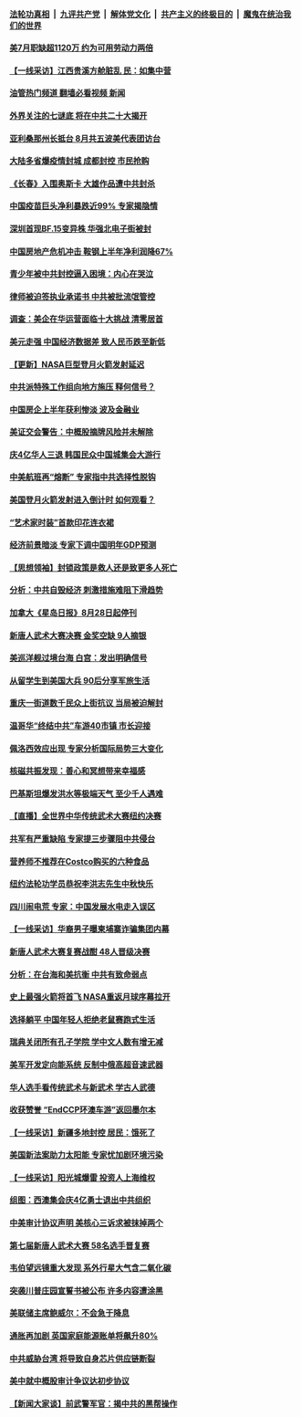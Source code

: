 ####  [法轮功真相](../../../../basic/blob/master/README.md?t=08310302) &nbsp;|&nbsp; [九评共产党](../../../../9ping.md/blob/master/README.md?t=08310302) &nbsp;|&nbsp; [解体党文化](../../../../jtdwh.md/blob/master/README.md?t=08310302)  &nbsp;|&nbsp; [共产主义的终极目的](../../../../gczydzjmd.md/blob/master/README.md?t=08310302) &nbsp;|&nbsp; [魔鬼在统治我们的世界](../../../../mgztzwmdsj.md/blob/master/README.md?t=08310302) 

#### [美7月职缺超1120万 约为可用劳动力两倍](../pages/nf4514/n13813850.md?t=08310302) 

#### [【一线采访】江西贵溪方舱脏乱 民：如集中营](../pages/nf4514/n13813251.md?t=08310302) 

#### [油管热门频道 翻墙必看视频 新闻](http://45.76.130.85:81/youtube.html?08310302)

#### [外界关注的七谜底 将在中共二十大揭开](../pages/nf4514/n13813907.md?t=08310302) 

#### [亚利桑那州长抵台 8月共五波美代表团访台](../pages/nf4514/n13813826.md?t=08310302) 

#### [大陆多省爆疫情封城 成都封控 市民抢购](../pages/nf4514/n13813588.md?t=08310302) 

#### [《长春》入围奥斯卡 大雄作品遭中共封杀](../pages/nf4514/n13813594.md?t=08310302) 

#### [中国疫苗巨头净利暴跌近99% 专家揭隐情](../pages/nf4514/n13813638.md?t=08310302) 

#### [深圳首现BF.15变异株 华强北电子街被封](../pages/nf4514/n13813444.md?t=08310302) 

#### [中国房地产危机冲击 鞍钢上半年净利润降67%](../pages/nf4514/n13813496.md?t=08310302) 

#### [青少年被中共封控逼入困境：内心在哭泣](../pages/nf4514/n13813434.md?t=08310302) 

#### [律师被迫签执业承诺书 中共被批流氓管控](../pages/nf4514/n13813299.md?t=08310302) 

#### [调查：美企在华运营面临十大挑战 清零居首](../pages/nf4514/n13813244.md?t=08310302) 

#### [美元走强 中国经济数据差 致人民币跌至新低](../pages/nf4514/n13813194.md?t=08310302) 

#### [【更新】NASA巨型登月火箭发射延迟](../pages/nf4514/n13813001.md?t=08310302) 

#### [中共派特殊工作组向地方施压 释何信号？](../pages/nf4514/n13812843.md?t=08310302) 

#### [中国房企上半年获利惨淡 波及金融业](../pages/nf4514/n13812896.md?t=08310302) 

#### [美证交会警告：中概股摘牌风险并未解除](../pages/nf4514/n13812841.md?t=08310302) 

#### [庆4亿华人三退 韩国民众中国城集会大游行](../pages/nf4514/n13812611.md?t=08310302) 

#### [中美航班再“熔断” 专家指中共选择性脱钩](../pages/nf4514/n13812797.md?t=08310302) 

#### [美国登月火箭发射进入倒计时 如何观看？](../pages/nf4514/n13812500.md?t=08310302) 

#### [“艺术家时装”首款印花连衣裙](../pages/nf4514/n13811648.md?t=08310302) 

#### [经济前景暗淡 专家下调中国明年GDP预测](../pages/nf4514/n13812679.md?t=08310302) 

#### [【思想领袖】封锁政策是救人还是致更多人死亡](../pages/nf4514/n13795605.md?t=08310302) 

#### [分析：中共自毁经济 刺激措施难阻下滑趋势](../pages/nf4514/n13812279.md?t=08310302) 

#### [加拿大《星岛日报》8月28日起停刊](../pages/nf4514/n13812390.md?t=08310302) 

#### [新唐人武术大赛决赛 金奖空缺 9人摘银](../pages/nf4514/n13812290.md?t=08310302) 

#### [美巡洋舰过境台海 白宫：发出明确信号](../pages/nf4514/n13812312.md?t=08310302) 

#### [从留学生到美国大兵 90后分享军旅生活](../pages/nf4514/n13811132.md?t=08310302) 

#### [重庆一街道数千民众上街抗议 当局被迫解封](../pages/nf4514/n13812220.md?t=08310302) 

#### [温哥华“终结中共”车游40市镇 市长迎接](../pages/nf4514/n13812201.md?t=08310302) 

#### [佩洛西效应出现 专家分析国际局势三大变化](../pages/nf4514/n13812186.md?t=08310302) 

#### [核磁共振发现：善心和冥想带来幸福感](../pages/nf4514/n13812200.md?t=08310302) 

#### [巴基斯坦爆发洪水等极端天气 至少千人遇难](../pages/nf4514/n13812219.md?t=08310302) 

#### [【直播】全世界中华传统武术大赛纽约决赛](../pages/nf4514/n13803223.md?t=08310302) 

#### [共军有严重缺陷 专家提三步骤阻中共侵台](../pages/nf4514/n13811064.md?t=08310302) 

#### [营养师不推荐在Costco购买的六种食品](../pages/nf4514/n13803881.md?t=08310302) 

#### [纽约法轮功学员恭祝李洪志先生中秋快乐](../pages/nf4514/n13811893.md?t=08310302) 

#### [四川闹电荒 专家：中国发展水电走入误区](../pages/nf4514/n13810968.md?t=08310302) 

#### [【一线采访】华裔男子曝柬埔寨诈骗集团内幕](../pages/nf4514/n13810522.md?t=08310302) 

#### [新唐人武术大赛复赛战酣 48人晋级决赛](../pages/nf4514/n13811703.md?t=08310302) 

#### [分析：在台海和美抗衡 中共有致命弱点](../pages/nf4514/n13807798.md?t=08310302) 

#### [史上最强火箭将首飞 NASA重返月球序幕拉开](../pages/nf4514/n13811587.md?t=08310302) 

#### [选择躺平 中国年轻人拒绝老鼠赛跑式生活](../pages/nf4514/n13811578.md?t=08310302) 

#### [瑞典关闭所有孔子学院 学中文人数有增无减](../pages/nf4514/n13811571.md?t=08310302) 

#### [美军开发定向能系统 反制中俄高超音速武器](../pages/nf4514/n13811549.md?t=08310302) 

#### [华人选手看传统武术与新武术 学古人武德](../pages/nf4514/n13811264.md?t=08310302) 

#### [收获赞誉 “EndCCP环澳车游”返回墨尔本](../pages/nf4514/n13811357.md?t=08310302) 

#### [【一线采访】新疆多地封控 居民：饿死了](../pages/nf4514/n13811399.md?t=08310302) 

#### [美国新法案助力太阳能 专家忧加剧环境污染](../pages/nf4514/n13811356.md?t=08310302) 

#### [【一线采访】阳光城爆雷 投资人上海维权](../pages/nf4514/n13810845.md?t=08310302) 

#### [组图：西澳集会庆4亿勇士退出中共组织](../pages/nf4514/n13811260.md?t=08310302) 

#### [中美审计协议声明 美核心三诉求被抹掉两个](../pages/nf4514/n13810979.md?t=08310302) 

#### [第七届新唐人武术大赛 58名选手晋复赛](../pages/nf4514/n13811023.md?t=08310302) 

#### [韦伯望远镜重大发现 系外行星大气含二氧化碳](../pages/nf4514/n13810762.md?t=08310302) 

#### [突袭川普庄园宣誓书被公布 许多内容遭涂黑](../pages/nf4514/n13810951.md?t=08310302) 

#### [美联储主席鲍威尔：不会急于降息](../pages/nf4514/n13810859.md?t=08310302) 

#### [通胀再加剧 英国家庭能源账单将飙升80%](../pages/nf4514/n13810774.md?t=08310302) 

#### [中共威胁台湾 将导致自身芯片供应链断裂](../pages/nf4514/n13810928.md?t=08310302) 

#### [美中就中概股审计争议达初步协议](../pages/nf4514/n13810874.md?t=08310302) 

#### [【新闻大家谈】前武警军官：揭中共的黑帮操作](../pages/nf4514/n13810780.md?t=08310302) 

<img src='http://gfw-breaker.win/goodnews/indexes/nf4514.md' width='0px' height='0px'/>
